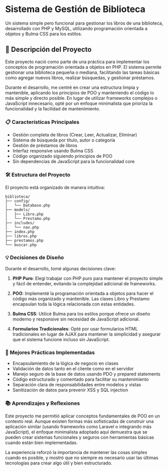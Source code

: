 # Sistema de Gestión de Biblioteca

Un sistema simple pero funcional para gestionar los libros de una biblioteca, desarrollado con PHP y MySQL, utilizando programación orientada a objetos y Bulma CSS para los estilos.

## 🚀 Descripción del Proyecto

Este proyecto nació como parte de una práctica para implementar los conceptos de programación orientada a objetos en PHP. El sistema permite gestionar una biblioteca pequeña o mediana, facilitando las tareas básicas como agregar nuevos libros, realizar búsquedas, y gestionar préstamos.

Durante el desarrollo, me centré en crear una estructura limpia y mantenible, aplicando los principios de POO y manteniendo el código lo más simple y directo posible. En lugar de utilizar frameworks complejos o JavaScript innecesario, opté por un enfoque minimalista que prioriza la funcionalidad y la facilidad de mantenimiento.

### 📋 Características Principales

- Gestión completa de libros (Crear, Leer, Actualizar, Eliminar)
- Sistema de búsqueda por título, autor o categoría
- Gestión de préstamos de libros
- Interfaz responsive usando Bulma CSS
- Código organizado siguiendo principios de POO
- Sin dependencias de JavaScript para la funcionalidad core

### 🛠️ Estructura del Proyecto

El proyecto está organizado de manera intuitiva:
```
biblioteca/
├── config/
│   └── Database.php
├── models/
│   ├── Libro.php
│   └── Prestamo.php
├── includes/
│   └── nav.php
├── index.php
├── libros.php
├── prestamos.php
└── buscar.php
```

### 💡 Decisiones de Diseño

Durante el desarrollo, tomé algunas decisiones clave:

1. **PHP Puro**: Elegí trabajar con PHP puro para mantener el proyecto simple y fácil de entender, evitando la complejidad adicional de frameworks.

2. **POO**: Implementé la programación orientada a objetos para hacer el código más organizado y mantenible. Las clases Libro y Prestamo encapsulan toda la lógica relacionada con estas entidades.

3. **Bulma CSS**: Utilicé Bulma para los estilos porque ofrece un diseño moderno y responsive sin necesidad de JavaScript adicional.

4. **Formularios Tradicionales**: Opté por usar formularios HTML tradicionales en lugar de AJAX para mantener la simplicidad y asegurar que el sistema funcione incluso sin JavaScript.

### 🌟 Mejores Prácticas Implementadas

- Encapsulamiento de la lógica de negocio en clases
- Validación de datos tanto en el cliente como en el servidor
- Manejo seguro de la base de datos usando PDO y prepared statements
- Código estructurado y comentado para facilitar su mantenimiento
- Separación clara de responsabilidades entre modelos y vistas
- Sanitización de datos para prevenir XSS y SQL injection

### 📚 Aprendizajes y Reflexiones

Este proyecto me permitió aplicar conceptos fundamentales de POO en un contexto real. Aunque existen formas más sofisticadas de construir una aplicación similar (usando frameworks como Laravel o integrando más JavaScript), el enfoque minimalista adoptado aquí demuestra que se pueden crear sistemas funcionales y seguros con herramientas básicas cuando están bien implementadas.

La experiencia reforzó la importancia de mantener las cosas simples cuando es posible, y mostró que no siempre es necesario usar las últimas tecnologías para crear algo útil y bien estructurado.